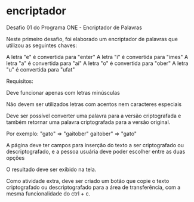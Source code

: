 # encriptador
Desafio 01 do Programa ONE - Encriptador de Palavras

Neste primeiro desafio, foi elaborado um encriptador de palavras que utilizou as seguintes chaves:

A letra "e" é convertida para "enter"
A letra "i" é convertida para "imes"
A letra "a" é convertida para "ai"
A letra "o" é convertida para "ober"
A letra "u" é convertida para "ufat"

Requisitos:

Deve funcionar apenas com letras minúsculas

Não devem ser utilizados letras com acentos nem caracteres especiais

Deve ser possível converter uma palavra para a versão criptografada e também retornar uma palavra criptografada para a versão original.

Por exemplo:
"gato" => "gaitober"
gaitober" => "gato"

A página deve ter campos para inserção do texto a ser criptografado ou descriptografado, e a pessoa usuária deve poder escolher entre as duas opções

O resultado deve ser exibido na tela.

Como atividade extra, deve ser criado um botão que copie o texto criptografado ou descriptografado para a área de transferência, com a mesma funcionalidade do ctrl + c.
